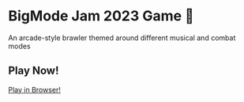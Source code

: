 # BigMode Jam 2023 Game 🎼

An arcade-style brawler themed around different musical and combat modes

## Play Now!

[Play in Browser!](https://xangrab.github.io/ModeJam2023/)
